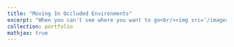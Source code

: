 ```yaml
---
title: "Moving In Occluded Environments"
excerpt: "When you can't see where you want to go<br/><img src='/images/research_pics/2020/occ_env/intro.png'>"
collection: portfolio
mathjax: true
---
```



